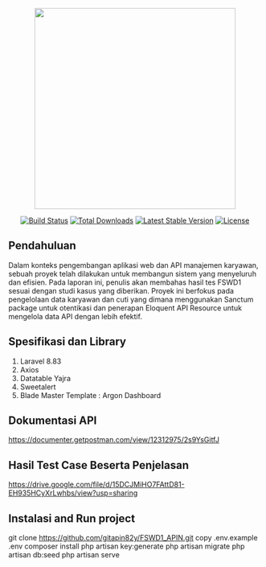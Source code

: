<p align="center"><a href="https://laravel.com" target="_blank"><img src="https://raw.githubusercontent.com/laravel/art/master/logo-lockup/5%20SVG/2%20CMYK/1%20Full%20Color/laravel-logolockup-cmyk-red.svg" width="400"></a></p>

<p align="center">
<a href="https://travis-ci.org/laravel/framework"><img src="https://travis-ci.org/laravel/framework.svg" alt="Build Status"></a>
<a href="https://packagist.org/packages/laravel/framework"><img src="https://img.shields.io/packagist/dt/laravel/framework" alt="Total Downloads"></a>
<a href="https://packagist.org/packages/laravel/framework"><img src="https://img.shields.io/packagist/v/laravel/framework" alt="Latest Stable Version"></a>
<a href="https://packagist.org/packages/laravel/framework"><img src="https://img.shields.io/packagist/l/laravel/framework" alt="License"></a>
</p>

## Pendahuluan

Dalam konteks pengembangan aplikasi web dan API manajemen karyawan, sebuah proyek telah dilakukan untuk membangun sistem yang menyeluruh dan efisien. Pada laporan ini, penulis akan membahas hasil tes FSWD1 sesuai dengan studi kasus yang diberikan. Proyek ini berfokus pada pengelolaan data karyawan dan cuti yang dimana menggunakan Sanctum package untuk otentikasi dan penerapan Eloquent API Resource untuk mengelola data API dengan lebih efektif.

## Spesifikasi dan Library

1. Laravel 8.83
2. Axios
3. Datatable Yajra
4. Sweetalert
5. Blade Master Template : Argon Dashboard

## Dokumentasi API

https://documenter.getpostman.com/view/12312975/2s9YsGitfJ

## Hasil Test Case Beserta Penjelasan

https://drive.google.com/file/d/15DCJMiHO7FAttD81-EH935HCyXrLwhbs/view?usp=sharing

## Instalasi and Run project

git clone https://github.com/gitapin82y/FSWD1_APIN.git
copy .env.example .env
composer install
php artisan key:generate
php artisan migrate
php artisan db:seed
php artisan serve
